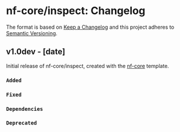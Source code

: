 # nf-core/inspect: Changelog

The format is based on [Keep a Changelog](https://keepachangelog.com/en/1.0.0/)
and this project adheres to [Semantic Versioning](https://semver.org/spec/v2.0.0.html).

## v1.0dev - [date]

Initial release of nf-core/inspect, created with the [nf-core](https://nf-co.re/) template.

### `Added`

### `Fixed`

### `Dependencies`

### `Deprecated`
